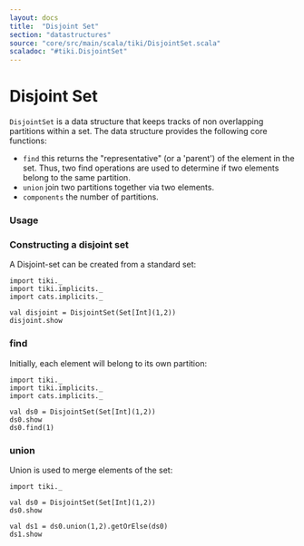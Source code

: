 ```yaml
---
layout: docs 
title:  "Disjoint Set"
section: "datastructures"
source: "core/src/main/scala/tiki/DisjointSet.scala"
scaladoc: "#tiki.DisjointSet"
---
```

# Disjoint Set

`DisjointSet` is a data structure that keeps tracks of non overlapping partitions within a set.
The data structure provides the following core functions:

- `find` this returns the "representative" (or a 'parent') of the element in the set. Thus, two find operations
are used to determine if two elements belong to the same partition.
- `union` join two partitions together via two elements.
- `components` the number of partitions.

### Usage

### Constructing a disjoint set

A Disjoint-set can be created from a standard set:

```tut
import tiki._
import tiki.implicits._
import cats.implicits._

val disjoint = DisjointSet(Set[Int](1,2))
disjoint.show
```

### find

Initially, each element will belong to its own partition:

```tut
import tiki._
import tiki.implicits._
import cats.implicits._

val ds0 = DisjointSet(Set[Int](1,2))
ds0.show
ds0.find(1)
```

### union

Union is used to merge elements of the set:

```tut
import tiki._

val ds0 = DisjointSet(Set[Int](1,2))
ds0.show

val ds1 = ds0.union(1,2).getOrElse(ds0)
ds1.show
```
